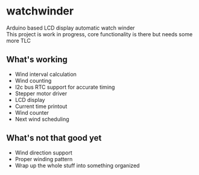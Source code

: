 # watchwinder
Arduino based LCD display automatic watch winder  
This project is work in progress, core functionality is there but needs some more TLC  

## What's working
- Wind interval calculation
- Wind counting
- I2c bus RTC support for accurate timing
- Stepper motor driver
- LCD display
- Current time printout
- Wind counter
- Next wind scheduling

## What's not that good yet
- Wind direction support
- Proper winding pattern
- Wrap up the whole stuff into something organized

